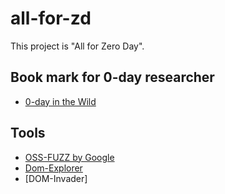 # all-for-zd
This project is "All for Zero Day".

## Book mark for 0-day researcher
- [0-day in the Wild](https://docs.google.com/spreadsheets/d/1lkNJ0uQwbeC1ZTRrxdtuPLCIl7mlUreoKfSIgajnSyY/edit?gid=0#gid=0)

## Tools
- [OSS-FUZZ by Google](https://github.com/google/oss-fuzz)
- [Dom-Explorer](https://yeswehack.github.io/Dom-Explorer/dom-explorer)
- [DOM-Invader]
